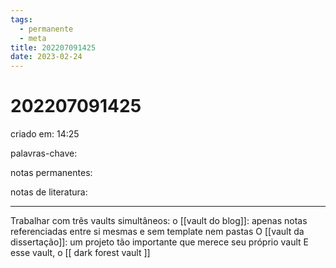 ```yaml
---
tags:
  - permanente
  - meta
title: 202207091425
date: 2023-02-24
---
```

# 202207091425
criado em: 14:25

palavras-chave: 

notas permanentes:

notas de literatura:

---

Trabalhar com três vaults simultâneos: o [[vault do blog]]: apenas notas referenciadas entre si mesmas e sem template nem pastas
O [[vault da dissertação]]: um projeto tão importante que merece seu próprio vault 
E esse vault, o [[ dark forest vault ]]
